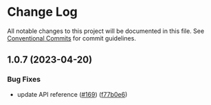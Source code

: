 # Change Log

All notable changes to this project will be documented in this file.
See [Conventional Commits](https://conventionalcommits.org) for commit guidelines.

## 1.0.7 (2023-04-20)


### Bug Fixes

* update API reference ([#169](https://github.com/aws/actions-dev-kit/issues/169)) ([f77b0e6](https://github.com/aws/actions-dev-kit/commit/f77b0e66053caf5c85f5183904615eb0c77603fc))
